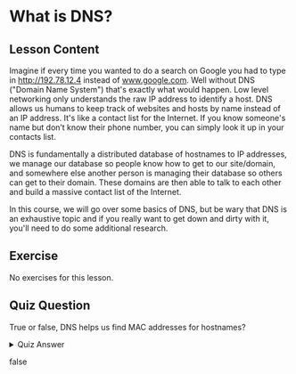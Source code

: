 # What is DNS?

## Lesson Content

Imagine if every time you wanted to do a search on Google you had to type in http://192.78.12.4 instead of www.google.com. Well without DNS ("Domain Name System") that's exactly what would happen. Low level networking only understands the raw IP address to identify a host. DNS allows us humans to keep track of websites and hosts by name instead of an IP address.  It's like a contact list for the Internet. If you know someone's name but don’t know their phone number, you can simply look it up in your contacts list.

DNS is fundamentally a distributed database of hostnames to IP addresses, we manage our database so people know how to get to our site/domain, and somewhere else another person is managing their database so others can get to their domain. These domains are then able to talk to each other and build a massive contact list of the Internet.

In this course, we will go over some basics of DNS, but be wary that DNS is an exhaustive topic and if you really want to get down and dirty with it, you'll need to do some additional research.

## Exercise

No exercises for this lesson.

## Quiz Question

True or false, DNS helps us find MAC addresses for hostnames?

<details>
    <summary>Quiz Answer</summary>
</details>

false